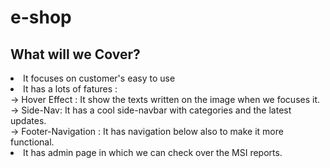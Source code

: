 # e-shop
## What will we Cover?
<li>It focuses on customer's easy to use</li>
<li>It has a lots of fatures :</br>
    -> Hover Effect : It show the texts written on the image when we focuses it.</br>
    -> Side-Nav: It has a cool side-navbar with categories and the latest updates.</br>
    -> Footer-Navigation : It has navigation below also to make it more functional.</br></li>
 <li>It has admin page in which we can check over the MSI reports.</li>
